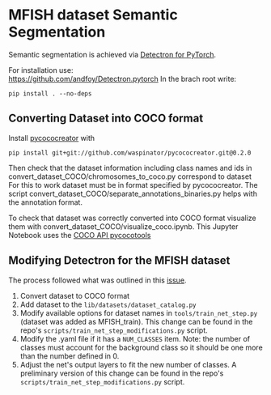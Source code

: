 # MFISH dataset Semantic Segmentation
Semantic segmentation is achieved via [Detectron for PyTorch](https://github.com/roytseng-tw/Detectron.pytorch). 

For installation use:  
https://github.com/andfoy/Detectron.pytorch
In the brach root write:  
```
pip install . --no-deps
```
## Converting Dataset into COCO format
Install [pycococreator](https://github.com/waspinator/pycococreator/) with 
```
pip install git+git://github.com/waspinator/pycococreator.git@0.2.0
```
Then check that the dataset information including class names and ids in convert_dataset_COCO/chromosomes_to_coco.py correspond to dataset  
For this to work dataset must be in format specified by pycococreator. The script convert_dataset_COCO/separate_annotations_binaries.py helps with the annotation format.  

To check that dataset was correctly converted into COCO format visualize them with convert_dataset_COCO/visualize_coco.ipynb. This Jupyter Notebook uses the [COCO API pycocotools](https://github.com/cocodataset/cocoapi)

## Modifying Detectron for the MFISH dataset
The process followed what was outlined in this [issue](https://github.com/roytseng-tw/Detectron.pytorch/issues/60).  
1. Convert dataset to COCO format  
2. Add dataset to the ``` lib/datasets/dataset_catalog.py ```  
3. Modify available options for dataset names in ``` tools/train_net_step.py ``` (dataset was added as MFISH_train). This change can be found in the repo's ```scripts/train_net_step_modifications.py``` script.
4. Modify the .yaml file if it has a ```NUM_CLASSES``` item. Note: the number of classes must account for the background class so it should be one more than the number defined in 0.
5. Adjust the net's output layers to fit the new number of classes. A preliminary version of this change can be found in the repo's ```scripts/train_net_step_modifications.py``` script.
